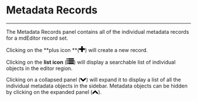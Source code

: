 # Metadata Records

---

The Metadata Records panel contains all of the individual metadata records for a mdEditor record set.

Clicking on the **plus icon **\(![](/assets/symbol_plus_16.png)\) will create a new record.

Clicking on the **list icon** \(![](/assets/symbol_list_16.png)\) will display a searchable list of individual objects in the editor region.

Clicking on a collapsed panel \(![](/assets/symbol_angle-down_16.png)\) will expand it to display a list of all the individual metadata objects in the sidebar. Metadata objects can be hidden by clicking on the expanded panel \(![](/assets/symbol_angle-up_16.png)\).

